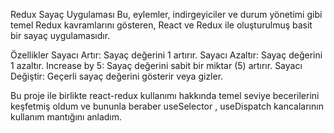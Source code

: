 Redux Sayaç Uygulaması
Bu, eylemler, indirgeyiciler ve durum yönetimi gibi temel Redux kavramlarını gösteren, React ve Redux ile oluşturulmuş basit bir sayaç uygulamasıdır.

Özellikler
Sayacı Artır: Sayaç değerini 1 artırır.
Sayacı Azaltır: Sayaç değerini 1 azaltır.
Increase by 5: Sayaç değerini sabit bir miktar (5) artırır.
Sayacı Değiştir: Geçerli sayaç değerini gösterir veya gizler.

Bu proje ile birlikte react-redux kullanımı hakkında temel seviye becerilerini keşfetmiş oldum ve bununla beraber useSelector , useDispatch kancalarının kullanım mantığını anladım.
